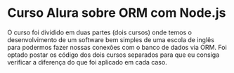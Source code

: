 # Curso Alura sobre ORM com Node.js

O curso foi dividido em duas partes (dois cursos) onde temos o desenvolvimento de um software bem simples de uma escola de inglês para podermos fazer nossas conexões com o banco de dados via ORM.
Foi optado postar os código dos dois cursos separados para que eu consiga verificar a diferença do que foi aplicado em cada caso.
